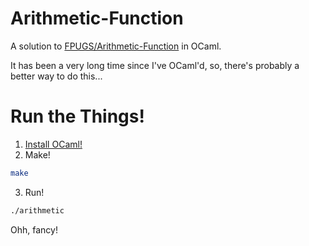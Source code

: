 # Arithmetic-Function

A solution to [FPUGS/Arithmetic-Function](https://github.com/FPUGS/Arithmetic-Function) in OCaml.

It has been a very long time since I've OCaml'd, so, there's probably a better way to do this...

# Run the Things!

1. [Install OCaml!](https://ocaml.org/)
2. Make!

  ```bash
  make
  ```
3. Run!

  ```bash
  ./arithmetic
  ```

Ohh, fancy!

